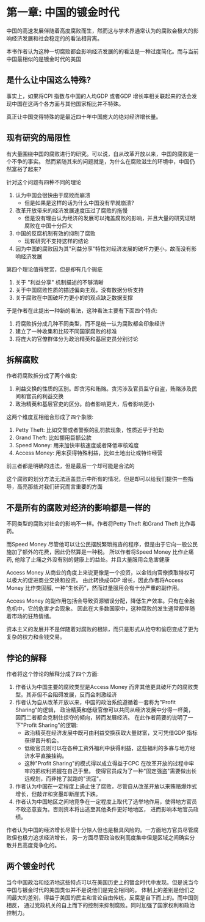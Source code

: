 # 第一章: 中国的镀金时代
中国的高速发展伴随着高度腐败而生，然而这与学术界通常认为的腐败会极大的影响经济发展和社会稳定的的看法相背离。

本书作者认为这种一切腐败都会影响经济发展的的看法是一种过度简化。而与当前中国最相似的是镀金时代的美国

## 是什么让中国这么特殊?
事实上，如果将CPI 指数与中国的人均GDP 或者GDP 增长率相关联起来的话会发现中国在这两个各方面与其他国家相比并不特殊。

真正让中国变得特殊的是最近四十年中国庞大的绝对经济增长量。

## 现有研究的局限性
有大量围绕中国的腐败进行的研究。可以说，自从改革开放以来，中国的腐败是一个不争的事实。
然而紧随其来的问题就是，为什么在腐败滋生的环境中，中国仍然富裕了起来?

针对这个问题有四种不同的理论  
1. 认为中国会很快由于腐败而崩溃
    - 但是如果是这样的话为什么中国没有早就崩溃? 
2. 改革开放带来的经济发展速度压过了腐败的拖慢
    - 但是没有理由认为经济的发展可以掩盖腐败的影响，并且大量的研究证明腐败在中国十分巨大
3. 中国的反腐机制有效的抑制了腐败
    - 现有研究不支持这样的结论
4. 因为中国的腐败因为其"利益分享"特性对经济发展的破坏力更小，故而没有影响经济发展

第四个理论值得赞赏，但是却有几个瑕疵  
1. 关于 "利益分享" 机制描述的不够清晰
2. 关于中国腐败性质的描述偏向主观，没有数据分析支持
3. 关于腐败在中国破坏力更小的的观点缺乏数据支撑

于是作者在此提出一种新的看法，这种看法主要有下面四个特点:
1. 将腐败拆分成几种不同类型，而不是统一认为腐败都会印象经济
2. 建立了一种收集和比较不同国家腐败的标准
3. 将庞大的官僚群体分为政治精英和基层吏员分别讨论

## 拆解腐败
作者将腐败拆分成了两个维度: 
1. 利益交换的性质的区别。即贪污和贿赂。贪污涉及官员监守自盗，贿赂涉及民间和官员的利益交换
2. 政治精英和基层官吏的区分。前者影响更大，后者影响更小

这两个维度互相组合形成了四个象限:
1. Petty Theft: 比如交警或者警察的乱罚款现象，性质近乎于抢劫
2. Grand Theft: 比如挪用巨额公款
3. Speed Money: 用来加快审核速度或者降低审核难度
4. Access Money: 用来获得特殊利益，比如土地出让或特许经营

前三者都是明确的违法，但是最后一个却可能是合法的

这个腐败的划分方法无法涵盖显示中所有的情况，但是却可以给我们提供一些指导，高亮那些对我们研究而言重要的方面

## 不是所有的腐败对经济的影响都是一样的
不同类型的腐败对社会的影响不一样。作者将Petty Theft 和Grand Theft 比作毒药。

而Speed Money 尽管他可以让公民摆脱繁琐拖沓的程序，但是由于它向一般公民施加了额外的花费，因此仍然算是一种税。
所以作者将Speed Money 比作止痛药, 他除了止痛之外没有别的健康上的益处。并且大量服用会危害健康

Access Money 从商业的角度上来说更像是一个投资，以金钱向官僚换取特权可以极大的促进商业交换和投资。
由此转换成GDP 增长，因此作者将Access Money 比作类固醇, 一种"生长药”，然而过量服用会有十分严重的副作用。

Access Money 的副作用包括会导致资源错误分配，降低生产效率。只有在金融危机中，它的危害才会现象。
因此在大多数国家中，这种腐败的发生通常都伴随着市场的狂热情绪。

资本主义的发展并不是伴随着对腐败的根除，而只是形式从抢夺和偷窃变成了更为复杂的权力和金钱交易。

## 悖论的解释
作者将这个悖论的解释分成了四个方面:  

1. 作者认为中国主要的腐败类型是Access Money 而非其他更具破坏力的腐败类型。其非但不会阻碍发展，反而会刺激经济
2. 作者认为自从改革开放以来，中国的政治系统遵循着一套称为"Profit Sharing"的逻辑，
   政治精英和低级官僚可以共同从经济发展中分得一杯羹，因而二者都会克制住掠夺的倾向，转而发展经济。
   在此作者简要的说明了一下"Profit Sharing"的逻辑:
   - 政治精英在经济发展中既可由利益交换获取大量财富，又可凭借GDP 指标获得晋升机会。
   - 低级官员则可以在各种工资外福利中获得利益，这些福利的多寡与地方经济水平直接挂钩。
   - 这种"Profit Sharing"的模式得以成立得益于CPC 在改革开放的过程中牢牢的把权利把握在自己手里。
     使得官员成为了一种"固定强盗"需要做出长远规划，而非抢了就跑的"流寇"。
3. 作者认为中国在一定程度上遏止住了腐败，尽管自从改革开放以来贿赂爆炸式增长，但敲诈和贪墨却断崖式下跌。
4. 作者认为中国地区之间地竞争在一定程度上取代了选举地作用，使得地方官员不敢恣意妄为。否则资本将出逃至其他条件更好地地区，
   进而影响本地官员政绩。

作者认为中国的经济增长尽管十分惊人但也是极具风险的。一方面地方官员尽管腐败但也极力追求经济增长，
另一方面尽管政治权利高度集中但是区域之间确实分散并且高度竞争化的。

## 两个镀金时代
当今中国政治和经济地这些特点可以在美国历史上的镀金时代中发现。但是说当今中国与镀金时代的美国类似并不是说他们是完全相同的。
体制上的差别是他们之间最大的差别，得益于美国的民主和言论自由传统，反腐是自下而上的。而中国则相反，
通过党政机关的自上而下的控制来抑制腐败。同时加强了国家权利和政治控制力。
